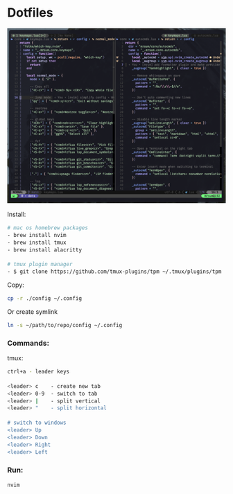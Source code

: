 # Dotfiles

![Dotfiles](image.png)

Install:

```bash
# mac os homebrew packages
- brew install nvim
- brew install tmux
- brew install alacritty

# tmux plugin manager
- $ git clone https://github.com/tmux-plugins/tpm ~/.tmux/plugins/tpm
```

Copy:

```bash
cp -r ./config ~/.config
```

Or create symlink

```bash
ln -s ~/path/to/repo/config ~/.config
```

### Commands:

tmux:

```bash
ctrl+a - leader keys

<leader> c    - create new tab
<leader> 0-9  - switch to tab
<leader> |    - split vertical
<leader> "    - split horizontal

# switch to windows
<leader> Up
<leader> Down
<leader> Right
<leader> Left
```

### Run:

```bash
nvim

```